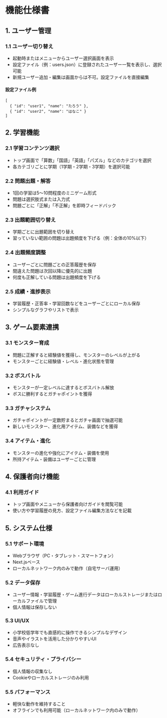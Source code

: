 # 機能仕様書

## 1. ユーザー管理
### 1.1 ユーザー切り替え
- 起動時またはメニューからユーザー選択画面を表示
- 設定ファイル（例：users.json）に登録されたユーザー一覧を表示し、選択可能
- 新規ユーザー追加・編集は画面からは不可。設定ファイルを直接編集

#### 設定ファイル例
```
[
  { "id": "user1", "name": "たろう" },
  { "id": "user2", "name": "はなこ" }
]
```

## 2. 学習機能
### 2.1 学習コンテンツ選択
- トップ画面で「算数」「国語」「英語」「パズル」などのカテゴリを選択
- 各カテゴリごとに学期（1学期・2学期・3学期）を選択可能

### 2.2 問題出題・解答
- 1回の学習は5～10問程度のミニゲーム形式
- 問題は選択肢式または入力式
- 問題ごとに「正解」「不正解」を即時フィードバック

### 2.3 出題範囲切り替え
- 学期ごとに出題範囲を切り替え
- 習っていない範囲の問題は出題頻度を下げる（例：全体の10%以下）

### 2.4 出題頻度調整
- ユーザーごとに問題ごとの正答履歴を保存
- 間違えた問題は次回以降に優先的に出題
- 何度も正解している問題は出題頻度を下げる

### 2.5 成績・進捗表示
- 学習履歴・正答率・学習回数などをユーザーごとにローカル保存
- シンプルなグラフやリストで表示

## 3. ゲーム要素連携
### 3.1 モンスター育成
- 問題に正解すると経験値を獲得し、モンスターのレベルが上がる
- モンスターごとに経験値・レベル・進化状態を管理

### 3.2 ボスバトル
- モンスターが一定レベルに達するとボスバトル解放
- ボスに勝利するとガチャポイントを獲得

### 3.3 ガチャシステム
- ガチャポイントが一定数貯まるとガチャ画面で抽選可能
- 新しいモンスター、進化用アイテム、装備などを獲得

### 3.4 アイテム・進化
- モンスターの進化や強化にアイテム・装備を使用
- 所持アイテム・装備はユーザーごとに管理

## 4. 保護者向け機能
### 4.1 利用ガイド
- トップ画面やメニューから保護者向けガイドを閲覧可能
- 使い方や学習履歴の見方、設定ファイル編集方法などを記載

## 5. システム仕様
### 5.1 サポート環境
- Webブラウザ（PC・タブレット・スマートフォン）
- Next.jsベース
- ローカルネットワーク内のみで動作（自宅サーバ運用）

### 5.2 データ保存
- ユーザー情報・学習履歴・ゲーム進行データはローカルストレージまたはローカルファイルで管理
- 個人情報は保存しない

### 5.3 UI/UX
- 小学校低学年でも直感的に操作できるシンプルなデザイン
- 音声やイラストを活用した分かりやすいUI
- 広告表示なし

### 5.4 セキュリティ・プライバシー
- 個人情報の収集なし
- Cookieやローカルストレージのみ利用

### 5.5 パフォーマンス
- 軽快な動作を維持すること
- オフラインでも利用可能（ローカルネットワーク内のみで動作）
